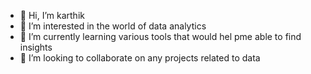 - 👋 Hi, I’m karthik
- 👀 I’m interested in the world of data analytics
- 🌱 I’m currently learning various tools that would hel pme able to find insights
- 💞️ I’m looking to collaborate on any projects related to data


<!---
karthi1243/karthi1243 is a ✨ special ✨ repository because its `README.md` (this file) appears on your GitHub profile.
You can click the Preview link to take a look at your changes.
--->
